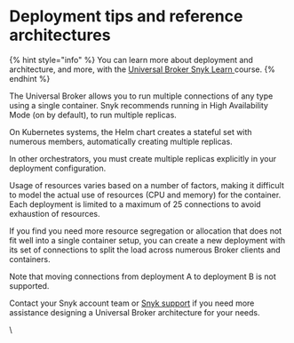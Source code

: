 # Deployment tips and reference architectures

{% hint style="info" %}
You can learn more about deployment and architecture, and more, with the [Universal Broker Snyk Learn ](https://learn.snyk.io/lesson/universal-broker/#3f799f7f-58a9-4225-53fb-9cc5b6913920)course.
{% endhint %}

The Universal Broker allows you to run multiple connections of any type using a single container. Snyk recommends running in High Availability Mode (on by default), to run multiple replicas.

On Kubernetes systems, the Helm chart creates a stateful set with numerous members, automatically creating multiple replicas.

In other orchestrators, you must create multiple replicas explicitly in your deployment configuration.

Usage of resources varies based on a number of factors, making it difficult to model the actual use of resources (CPU and memory) for the container. Each deployment is limited to a maximum of 25 connections to avoid exhaustion of resources.

If you find you need more resource segregation or allocation that does not fit well into a single container setup, you can create a new deployment with its set of connections to split the load across numerous Broker clients and containers.

Note that moving connections from deployment A to deployment B is not supported.

Contact your Snyk account team or [Snyk support](https://support.snyk.io/s/) if you need more assistance designing a Universal Broker architecture for your needs.

\
